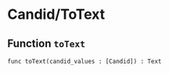 # Candid/ToText

## Function `toText`
``` motoko no-repl
func toText(candid_values : [Candid]) : Text
```

